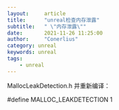 ```yaml
---
layout:     article
title:      "unreal检查内存泄露"
subtitle:   " \"内存泄露\""
date:       2021-11-26 11:25:00
author:     "Conerlius"
category: unreal
keywords: unreal
tags:
    - unreal
---
```



MallocLeakDetection.h 并重新编译：

#define MALLOC_LEAKDETECTION 1